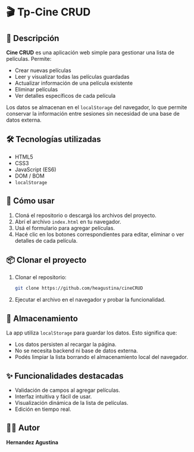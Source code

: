 # 🎬 Tp-Cine CRUD

## 📄 Descripción

**Cine CRUD** es una aplicación web simple para gestionar una lista de películas. Permite:

- Crear nuevas películas
- Leer y visualizar todas las películas guardadas
- Actualizar información de una película existente
- Eliminar películas
- Ver detalles específicos de cada película

Los datos se almacenan en el `localStorage` del navegador, lo que permite conservar la información entre sesiones sin necesidad de una base de datos externa.

## 🛠️ Tecnologías utilizadas

- HTML5
- CSS3
- JavaScript (ES6)
- DOM / BOM
- `localStorage`

## 🚀 Cómo usar

1. Cloná el repositorio o descargá los archivos del proyecto.
2. Abrí el archivo `index.html` en tu navegador.
3. Usá el formulario para agregar películas.
4. Hacé clic en los botones correspondientes para editar, eliminar o ver detalles de cada película.

## 📦 Clonar el proyecto 
1. Clonar el repositorio:

   ```bash
   git clone https://github.com/heagustina/cineCRUD
   ```
2. Ejecutar el archivo en el navegador y probar la funcionalidad.

## 💾 Almacenamiento

La app utiliza `localStorage` para guardar los datos. Esto significa que:

- Los datos persisten al recargar la página.
- No se necesita backend ni base de datos externa.
- Podés limpiar la lista borrando el almacenamiento local del navegador.

## ✨ Funcionalidades destacadas

- Validación de campos al agregar películas.
- Interfaz intuitiva y fácil de usar.
- Visualización dinámica de la lista de películas.
- Edición en tiempo real.

## 👩‍💻 Autor

**Hernandez Agustina**


